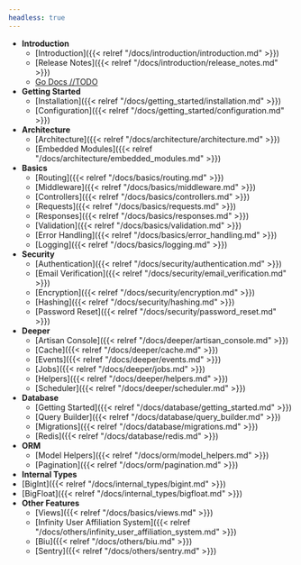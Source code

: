 ```yaml
---
headless: true
---
```


- **Introduction**
  - [Introduction]({{< relref "/docs/introduction/introduction.md" >}})
  - [Release Notes]({{< relref "/docs/introduction/release_notes.md" >}})
  - [Go Docs //TODO](https://totoval.com)
- **Getting Started**
  - [Installation]({{< relref "/docs/getting_started/installation.md" >}})
  - [Configuration]({{< relref "/docs/getting_started/configuration.md" >}})
- **Architecture**
  - [Architecture]({{< relref "/docs/architecture/architecture.md" >}})
  - [Embedded Modules]({{< relref "/docs/architecture/embedded_modules.md" >}})
- **Basics**
  - [Routing]({{< relref "/docs/basics/routing.md" >}})
  - [Middleware]({{< relref "/docs/basics/middleware.md" >}})
  - [Controllers]({{< relref "/docs/basics/controllers.md" >}})
  - [Requests]({{< relref "/docs/basics/requests.md" >}})
  - [Responses]({{< relref "/docs/basics/responses.md" >}})
  - [Validation]({{< relref "/docs/basics/validation.md" >}})
  - [Error Handling]({{< relref "/docs/basics/error_handling.md" >}})
  - [Logging]({{< relref "/docs/basics/logging.md" >}})
- **Security**
  - [Authentication]({{< relref "/docs/security/authentication.md" >}})
  - [Email Verification]({{< relref "/docs/security/email_verification.md" >}})
  - [Encryption]({{< relref "/docs/security/encryption.md" >}})
  - [Hashing]({{< relref "/docs/security/hashing.md" >}})
  - [Password Reset]({{< relref "/docs/security/password_reset.md" >}})
- **Deeper**
  - [Artisan Console]({{< relref "/docs/deeper/artisan_console.md" >}})
  - [Cache]({{< relref "/docs/deeper/cache.md" >}})
  - [Events]({{< relref "/docs/deeper/events.md" >}})
  - [Jobs]({{< relref "/docs/deeper/jobs.md" >}})
  - [Helpers]({{< relref "/docs/deeper/helpers.md" >}})
  - [Scheduler]({{< relref "/docs/deeper/scheduler.md" >}})
- **Database**
  - [Getting Started]({{< relref "/docs/database/getting_started.md" >}})
  - [Query Builder]({{< relref "/docs/database/query_builder.md" >}})
  - [Migrations]({{< relref "/docs/database/migrations.md" >}})
  - [Redis]({{< relref "/docs/database/redis.md" >}})
- **ORM**
  - [Model Helpers]({{< relref "/docs/orm/model_helpers.md" >}})
  - [Pagination]({{< relref "/docs/orm/pagination.md" >}})
- **Internal Types**
 - [BigInt]({{< relref "/docs/internal_types/bigint.md" >}})
 - [BigFloat]({{< relref "/docs/internal_types/bigfloat.md" >}})
- **Other Features**
  - [Views]({{< relref "/docs/basics/views.md" >}})
  - [Infinity User Affiliation System]({{< relref "/docs/others/infinity_user_affiliation_system.md" >}})
  - [Biu]({{< relref "/docs/others/biu.md" >}})
  - [Sentry]({{< relref "/docs/others/sentry.md" >}})
